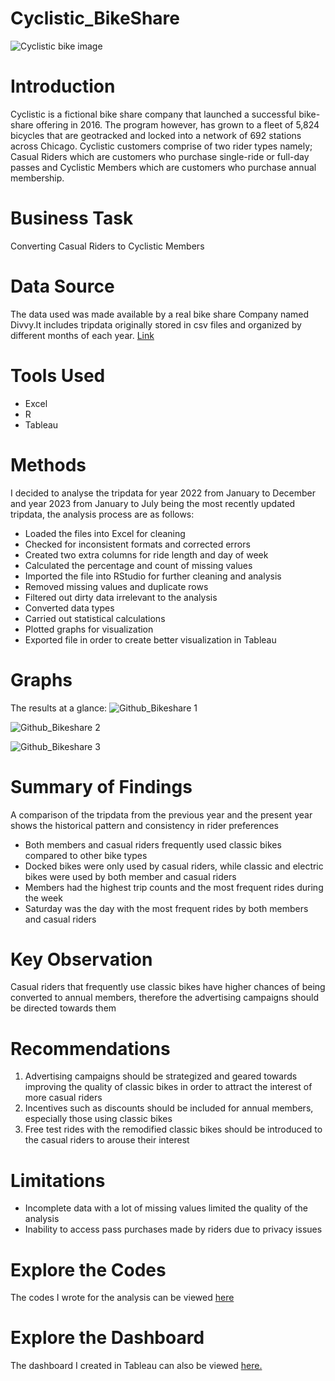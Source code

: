 # Cyclistic_BikeShare
![Cyclistic bike image](https://github.com/johyexson/Cyclistic_BikeShare/assets/144231843/b7843a6a-541e-4a51-b69e-0a53222971a7)
# Introduction
Cyclistic is a fictional bike share company that launched a successful bike-share offering in 2016. The program however, has grown to a fleet of 5,824 bicycles that are geotracked and locked into a network of 692 stations across Chicago. Cyclistic customers comprise of two rider types namely; Casual Riders which are customers who purchase single-ride or full-day passes and Cyclistic Members which are customers who purchase annual membership.
# Business Task
Converting Casual Riders to Cyclistic Members
# Data Source
The data used was made available by a real bike share Company named Divvy.It includes tripdata originally stored in csv files and organized by different months of each year. [Link](https://divvy-tripdata.s3.amazonaws.com/index.html)
# Tools Used
- Excel
- R
- Tableau
# Methods
I decided to analyse the tripdata for year 2022 from January to December and year 2023 from January to July being the most recently updated tripdata, the analysis process are as follows:
- Loaded the files into Excel for cleaning
- Checked for inconsistent formats and corrected errors
- Created two extra columns for ride length and day of week
- Calculated the percentage and count of missing values
- Imported the file into RStudio for further cleaning and analysis
- Removed missing values and duplicate rows
- Filtered out dirty data irrelevant to the analysis
- Converted data types
- Carried out statistical calculations
- Plotted graphs for visualization
- Exported file in order to create better visualization in Tableau
# Graphs
The results at a glance:
![Github_Bikeshare 1](https://github.com/johyexson/Cyclistic_BikeShare/assets/144231843/63fbe6ad-828e-49bd-bc99-395e92d3af17)

![Github_Bikeshare 2](https://github.com/johyexson/Cyclistic_BikeShare/assets/144231843/e55128e8-3f75-440f-b4e9-9c7f2a5e2648)

![Github_Bikeshare 3](https://github.com/johyexson/Cyclistic_BikeShare/assets/144231843/8e4339f9-0676-4fe6-af1b-6766b7637d10)

# Summary of Findings
A comparison of the tripdata from the previous year and the present year shows the historical pattern  and consistency in rider preferences
- Both members and casual riders frequently used classic bikes compared to other bike types
- Docked bikes were only used by casual riders, while classic and electric bikes were used by both member and casual riders
- Members had the highest trip counts and the most frequent rides during the week
- Saturday was the day with the most frequent rides by both members and casual riders
# Key Observation
Casual riders that frequently use classic bikes have higher chances of being converted to annual members, therefore the advertising campaigns should be directed towards them
# Recommendations
1. Advertising campaigns should be strategized and geared towards improving the quality of classic bikes in order to attract the interest of more casual riders
2. Incentives such as discounts should be included for annual members, especially those using classic bikes
3. Free test rides with the remodified classic bikes should be introduced to the casual riders to arouse their interest
# Limitations
- Incomplete data with a lot of missing values limited the quality of the analysis
- Inability to access pass purchases made by riders due to privacy issues
# Explore the Codes
The codes I wrote for the analysis can be viewed [here](https://github.com/johyexson/Cyclistic_BikeShare/blob/main/My_Capstone_Project.R)
# Explore the Dashboard
The dashboard I created in Tableau can also be viewed [here.](https://public.tableau.com/app/profile/joy.johnson5229/viz/Cyclistic_BikeShare_16944692451940/CyclisticBikeShareDashboard)
